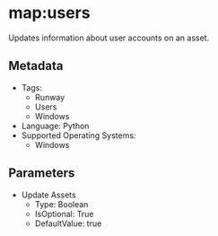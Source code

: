 <!-- region Generated -->
# map:users

Updates information about user accounts on an asset.

## Metadata

- Tags:
  - Runway
  - Users
  - Windows
- Language: Python
- Supported Operating Systems:
  - Windows

## Parameters

- Update Assets
  - Type: Boolean
  - IsOptional: True
  - DefaultValue: true
<!-- endregion -->
